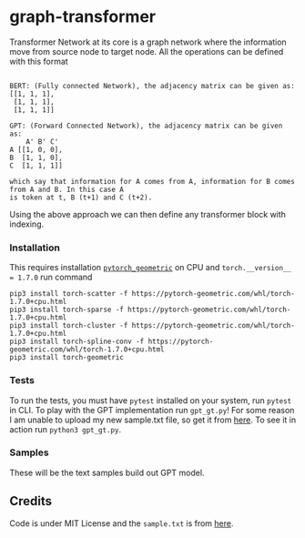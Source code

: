 # graph-transformer

Transformer Network at its core is a graph network where the information move from source node to target node. All the operations can be defined with this format
```

BERT: (Fully connected Network), the adjacency matrix can be given as:
[[1, 1, 1],
 [1, 1, 1],
 [1, 1, 1]]

GPT: (Forward Connected Network), the adjacency matrix can be given as:
    A' B' C'
A [[1, 0, 0],
B  [1, 1, 0],
C  [1, 1, 1]]

which say that information for A comes from A, information for B comes from A and B. In this case A
is token at t, B (t+1) and C (t+2).
```

Using the above approach we can then define any transformer block with indexing.

### Installation 

This requires installation [`pytorch_geometric`](https://pytorch-geometric.readthedocs.io/en/latest/notes/installation.html) on CPU and `torch.__version__ = 1.7.0` run command
```
pip3 install torch-scatter -f https://pytorch-geometric.com/whl/torch-1.7.0+cpu.html
pip3 install torch-sparse -f https://pytorch-geometric.com/whl/torch-1.7.0+cpu.html
pip3 install torch-cluster -f https://pytorch-geometric.com/whl/torch-1.7.0+cpu.html
pip3 install torch-spline-conv -f https://pytorch-geometric.com/whl/torch-1.7.0+cpu.html
pip3 install torch-geometric
```

### Tests

To run the tests, you must have `pytest` installed on your system, run `pytest` in CLI. To play with the GPT implementation run `gpt_gt.py`! For some reason I am unable to upload my new sample.txt file, so get it from [here](https://github.com/karpathy/char-rnn/blob/master/data/tinyshakespeare/input.txt). To see it in action run `python3 gpt_gt.py`.

### Samples

These will be the text samples build out GPT model.


## Credits

Code is under MIT License and the `sample.txt` is from [here](https://www.unqualified-reservations.org/2009/01/gentle-introduction-to-unqualified/).
